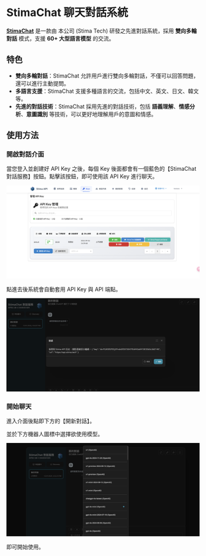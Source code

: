 # StimaChat 聊天對話系統

**[StimaChat](https://chat.stima.tech)** 是一款由 本公司 (Stima Tech) 研發之先進對話系統，採用 **雙向多輪對話** 模式，支援 **60+ 大型語言模型** 的交流。

## 特色

- **雙向多輪對話**：StimaChat 允許用戶進行雙向多輪對話，不僅可以回答問題，還可以進行主動提問。
- **多語言支援**：StimaChat 支援多種語言的交流，包括中文、英文、日文、韓文等。
- **先進的對話技術**：StimaChat 採用先進的對話技術，包括 **語義理解**、**情感分析**、**意圖識別** 等技術，可以更好地理解用戶的意圖和情感。

## 使用方法

### 開啟對話介面

當您登入並創建好 API Key 之後，每個 Key 後面都會有一個藍色的【StimaChat 對話服務】按鈕。點擊該按鈕，即可使用該 API Key 進行聊天。

![](static/img/stimachat_0.png)

點進去後系統會自動套用 API Key 與 API 端點。

![](static/img/stimachat_1.png)

### 開始聊天

進入介面後點即下方的【開新對話】。

並於下方機器人圖標中選擇欲使用模型。

![](static/img/stimachat_2.png)


即可開始使用。
